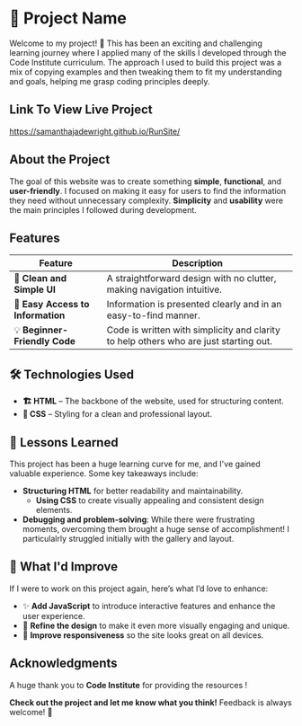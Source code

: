 # 🚀 Project Name

Welcome to my project! 🎉 This has been an exciting and challenging learning journey where I applied many of the skills I developed through the Code Institute curriculum. The approach I used to build this project was a mix of copying examples and then tweaking them to fit my understanding and goals, helping me grasp coding principles deeply.

## Link To View Live Project
 https://samanthajadewright.github.io/RunSite/ 

##  About the Project

The goal of this website was to create something **simple**, **functional**, and **user-friendly**. I focused on making it easy for users to find the information they need without unnecessary complexity. **Simplicity** and **usability** were the main principles I followed during development.

##  Features

| Feature                       | Description                                      |
|-------------------------------|--------------------------------------------------|
| 🎨 **Clean and Simple UI**     | A straightforward design with no clutter, making navigation intuitive. |
| 📄 **Easy Access to Information** | Information is presented clearly and in an easy-to-find manner. |
| 💡 **Beginner-Friendly Code**  | Code is written with simplicity and clarity to help others who are just starting out. |

## 🛠 Technologies Used

- **🏗 HTML** – The backbone of the website, used for structuring content.
- **🎨 CSS** – Styling for a clean and professional layout.

## 🚀 Lessons Learned

This project has been a huge learning curve for me, and I've gained valuable experience. Some key takeaways include:

- **Structuring HTML** for better readability and maintainability.
  - **Using CSS** to create visually appealing and consistent design elements.
-  **Debugging and problem-solving**: While there were frustrating moments, overcoming them brought a huge sense of accomplishment! I particulalrly struggled initially with the gallery and layout.

## 🔄 What I'd Improve

If I were to work on this project again, here’s what I’d love to enhance:

- ✨ **Add JavaScript** to introduce interactive features and enhance the user experience.
- 🎨 **Refine the design** to make it even more visually engaging and unique.
- 📱 **Improve responsiveness** so the site looks great on all devices.

##  Acknowledgments

A huge thank you to **Code Institute** for providing the resources ! 

 **Check out the project and let me know what you think!** Feedback is always welcome! 🚀

